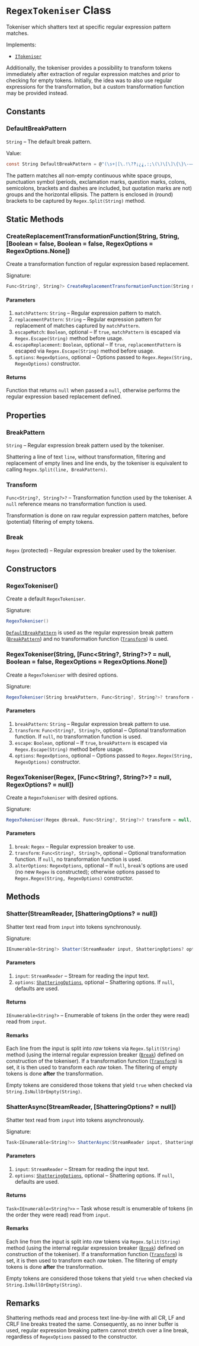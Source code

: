 # ```RegexTokeniser``` Class

Tokeniser which shatters text at specific regular expression pattern matches.

Implements:

*  [```ITokeniser```](ITokeniser.md)

Additionally, the tokeniser provides a possibility to transform tokens immediately after extraction of regular expression matches and prior to checking for empty tokens. Initially, the idea was to also use regular expressions for the transformation, but a custom transformation function may be provided instead.

## Constants

### DefaultBreakPattern

```String``` &ndash; The default break pattern.

Value:

```csharp
const String DefaultBreakPattern = @"(\s+|[\.!\?‽¡¿⸘,:;\(\)\[\]\{\}\-—–]+|…)"

```

The pattern matches all non-empty continuous white space groups, punctuation symbol (periods, exclamation marks, question marks, colons, semicolons, brackets and dashes are included, but quotation marks are not) groups and the horizontal ellipsis. The pattern is enclosed in (round) brackets to be captured by ```Regex.Split(String)``` method.

## Static Methods

### CreateReplacementTransformationFunction(String, String, [Boolean = false, Boolean = false, RegexOptions = RegexOptions.None])

Create a transformation function of regular expression based replacement.

Signature:

```csharp
Func<String?, String?> CreateReplacementTransformationFunction(String matchPattern, String replacementPattern, Boolean escapeMatch = false, Boolean escapeReplacement = false, RegexOptions options = RegexOptions.None)

```

#### Parameters

1.  ```matchPattern```: ```String``` &ndash; Regular expression pattern to match.
2.  ```replacementPattern```: ```String``` &ndash; Regular expression pattern for replacement of matches captured by ```matchPattern```.
3.  ```escapeMatch```: ```Boolean```, optional &ndash; If ```true```, ```matchPattern``` is escaped via ```Regex.Escape(String)``` method before usage.
4.  ```escapeReplacement```: ```Boolean```, optional &ndash; If ```true```, ```replacementPattern``` is escaped via ```Regex.Escape(String)``` method before usage.
5.  ```options```: ```RegexOptions```, optional &ndash; Options passed to ```Regex.Regex(String, RegexOptions)``` constructor.

#### Returns

Function that returns ```null``` when passed a ```null```, otherwise performs the regular expression based replacement defined.

## Properties

### BreakPattern

```String``` &ndash; Regular expression break pattern used by the tokeniser.

Shattering a line of text ```line```, without transformation, filtering and replacement of empty lines and line ends, by the tokeniser is equivalent to calling ```Regex.Split(line, BreakPattern)```.

### Transform

```Func<String?, String?>?``` &ndash; Transformation function used by the tokeniser. A ```null``` reference means no transformation function is used.

Transformation is done on raw regular expression pattern matches, before (potential) filtering of empty tokens.

### Break

```Regex``` (protected) &ndash; Regular expression breaker used by the tokeniser.

## Constructors

### RegexTokeniser()

Create a default ```RegexTokeniser```.

Signature:

```csharp
RegexTokeniser()

```

[```DefaultBreakPattern```](#defaultbreakpattern) is used as the regular expression break pattern ([```BreakPattern```](#breakpattern)) and no transformation function ([```Transform```](#transform)) is used.

### RegexTokeniser(String, [Func<String?, String?>? = null, Boolean = false, RegexOptions = RegexOptions.None])

Create a ```RegexTokeniser``` with desired options.

Signature:

```csharp
RegexTokeniser(String breakPattern, Func<String?, String?>? transform = null, Boolean escape = false, RegexOptions options = RegexOptions.None)

```

#### Parameters

1.  ```breakPattern```: ```String``` &ndash; Regular expression break pattern to use.
2.  ```transform```: ```Func<String?, String?>```, optional &ndash; Optional transformation function. If ```null```, no transformation function is used.
3.  ```escape```: ```Boolean```, optional &ndash; If ```true```, ```breakPattern``` is escaped via ```Regex.Escape(String)``` method before usage.
4.  ```options```: ```RegexOptions```, optional &ndash; Options passed to ```Regex.Regex(String, RegexOptions)``` constructor.

### RegexTokeniser(Regex, [Func<String?, String?>? = null, RegexOptions? = null])

Create a ```RegexTokeniser``` with desired options.

Signature:

```csharp
RegexTokeniser(Regex @break, Func<String?, String?>? transform = null, RegexOptions? alterOptions = null)

```

#### Parameters

1.  ```break```: ```Regex``` &ndash; Regular expression breaker to use.
2.  ```transform```: ```Func<String?, String?>```, optional &ndash; Optional transformation function. If ```null```, no transformation function is used.
4.  ```alterOptions```: ```RegexOptions```, optional &ndash; If ```null```, ```break```'s options are used (no new ```Regex``` is constructed); otherwise options passed to ```Regex.Regex(String, RegexOptions)``` constructor.

## Methods

### Shatter(StreamReader, [ShatteringOptions? = null])

Shatter text read from ```input``` into tokens synchronously.

Signature:

```csharp
IEnumerable<String?> Shatter(StreamReader input, ShatteringOptions? options = null)

```

#### Parameters

1.  ```input```: ```StreamReader``` &ndash; Stream for reading the input text.
2.  ```options```: [```ShatteringOptions```](ShatteringOptions.md), optional &ndash; Shattering options. If ```null```, defaults are used.

#### Returns

```IEnumerable<String?>``` &ndash; Enumerable of tokens (in the order they were read) read from ```input```.

#### Remarks

Each line from the input is split into *raw* tokens via ```Regex.Split(String)``` method (using the internal regular expression breaker ([```Break```](#break)) defined on construction of the tokeniser). If a transformation function ([```Transform```](#transform)) is set, it is then used to transform each *raw* token. The filtering of empty tokens is done **after** the transformation.

Empty tokens are considered those tokens that yield ```true``` when checked via ```String.IsNullOrEmpty(String)```.

### ShatterAsync(StreamReader, [ShatteringOptions? = null])

Shatter text read from ```input``` into tokens asynchronously.

Signature:

```csharp
Task<IEnumerable<String?>> ShatterAsync(StreamReader input, ShatteringOptions? options = null)

```

#### Parameters

1.  ```input```: ```StreamReader``` &ndash; Stream for reading the input text.
2.  ```options```: [```ShatteringOptions```](ShatteringOptions.md), optional &ndash; Shattering options. If ```null```, defaults are used.

#### Returns

```Task<IEnumerable<String?>>``` &ndash; Task whose result is enumerable of tokens (in the order they were read) read from ```input```.

#### Remarks

Each line from the input is split into *raw* tokens via ```Regex.Split(String)``` method (using the internal regular expression breaker ([```Break```](#break)) defined on construction of the tokeniser). If a transformation function ([```Transform```](#transform)) is set, it is then used to transform each *raw* token. The filtering of empty tokens is done **after** the transformation.

Empty tokens are considered those tokens that yield ```true``` when checked via ```String.IsNullOrEmpty(String)```.

## Remarks

Shattering methods read and process text line-by-line with all CR, LF and CRLF line breaks treated the same. Consequently, as no inner buffer is used, regular expression breaking pattern cannot stretch over a line break, regardless of ```RegexOptions``` passed to the constructor.
